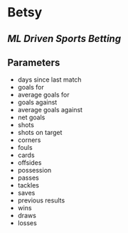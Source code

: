 # Betsy

## _ML Driven Sports Betting_

## Parameters

- days since last match
- goals for
- average goals for
- goals against
- average goals against
- net goals
- shots
- shots on target
- corners
- fouls
- cards
- offsides
- possession
- passes
- tackles
- saves
- previous results
- wins
- draws
- losses
